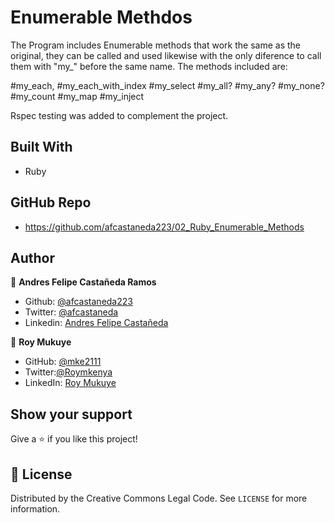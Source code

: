 # Enumerable Methdos
The Program includes Enumerable methods that work the same as the original, they can be called and used likewise with the only diference to call them with "my_" before the same name. The methods included are: 

#my_each, 
#my_each_with_index
#my_select
#my_all? 
#my_any?
#my_none?
#my_count
#my_map
#my_inject

Rspec testing was added to complement the project.


## Built With

- Ruby

## GitHub Repo

-  https://github.com/afcastaneda223/02_Ruby_Enumerable_Methods


## Author

👤 **Andres Felipe Castañeda Ramos**

- Github: [@afcastaneda223](https://github.com/afcastaneda223)
- Twitter: [@afcastaneda](https://twitter.com/afcastaneda)
- Linkedin: [Andres Felipe Castañeda](www.linkedin.com/in/andres-castaneda223)

👤 **Roy Mukuye**

- GitHub: [@mke2111](https://github.com/mke2111)
- Twitter:[@Roymkenya](https://twitter.com/Roymkenya)
- LinkedIn: [Roy Mukuye](https://www.linkedin.com/in/roy-mukuye-42b07b1b4)

## Show your support

Give a ⭐️ if you like this project!


## 📝 License

Distributed by the Creative Commons Legal Code. See `LICENSE` for more information.
